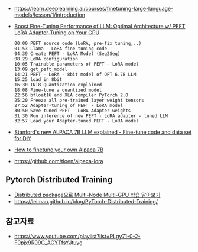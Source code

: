 * https://learn.deeplearning.ai/courses/finetuning-large-language-models/lesson/1/introduction

* [Boost Fine-Tuning Performance of LLM: Optimal Architecture w/ PEFT LoRA Adapter-Tuning on Your GPU](https://www.youtube.com/watch?v=A-a-l_sFtYM)
  ```
  00:00 PEFT source code (LoRA, pre-fix tuning,..)
  01:53 Llama - LoRA fine-tuning code 
  04:39 Create PEFT - LoRA Model (Seq2Seq)
  08.29 LoRA configuration
  10:05 Trainable parameters of PEFT - LoRA model
  13:09 get_peft_model 
  14:21 PEFT - LoRA - 8bit model of OPT 6.7B LLM
  15:25 load_in_8bit 
  16:30 INT8 Quantization explained 
  18:08 Fine-tune a quantized model
  22:56 bfloat16 and XLA compiler PyTorch 2.0
  25:20 Freeze all pre-trained layer weight tensors
  27:52 Adapter-tuning of PEFT - LoRA model
  30:50 Save tuned PEFT - LoRA Adapter weights
  31:30 Run inference of new PEFT - LoRA adapter - tuned LLM
  32:57 Load your Adapter-tuned PEFT - LoRA model
  ```

* [Stanford's new ALPACA 7B LLM explained - Fine-tune code and data set for DIY](https://www.youtube.com/watch?v=j6dqO2dSF9c&list=PLgy71-0-2-F0pjx9R09G_ACYTfsYJtuyg&index=9)


* [How to finetune your own Alpaca 7B](https://www.youtube.com/watch?v=LSoqyynKU9E)

* https://github.com/tloen/alpaca-lora

## Pytorch Distributed Training ##

* [Distributed package으로 Multi-Node Multi-GPU 학습 알아보기](https://csm-kr.tistory.com/89)
* https://leimao.github.io/blog/PyTorch-Distributed-Training/


## 참고자료 ##

* https://www.youtube.com/playlist?list=PLgy71-0-2-F0pjx9R09G_ACYTfsYJtuyg
